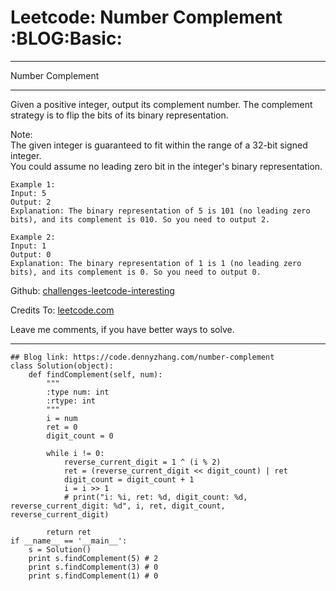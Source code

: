 # Leetcode: Number Complement     :BLOG:Basic:


---

Number Complement  

---

Given a positive integer, output its complement number. The complement strategy is to flip the bits of its binary representation.  

Note:  
The given integer is guaranteed to fit within the range of a 32-bit signed integer.  
You could assume no leading zero bit in the integer's binary representation.  

    Example 1:
    Input: 5
    Output: 2
    Explanation: The binary representation of 5 is 101 (no leading zero bits), and its complement is 010. So you need to output 2.

    Example 2:
    Input: 1
    Output: 0
    Explanation: The binary representation of 1 is 1 (no leading zero bits), and its complement is 0. So you need to output 0.

Github: [challenges-leetcode-interesting](https://github.com/DennyZhang/challenges-leetcode-interesting/tree/master/number-complement)  

Credits To: [leetcode.com](https://leetcode.com/problems/number-complement/description/)  

Leave me comments, if you have better ways to solve.  

---

    ## Blog link: https://code.dennyzhang.com/number-complement
    class Solution(object):
        def findComplement(self, num):
            """
            :type num: int
            :rtype: int
            """
            i = num
            ret = 0
            digit_count = 0
    
            while i != 0:
                reverse_current_digit = 1 ^ (i % 2)
                ret = (reverse_current_digit << digit_count) | ret
                digit_count = digit_count + 1
                i = i >> 1
                # print("i: %i, ret: %d, digit_count: %d, reverse_current_digit: %d", i, ret, digit_count, reverse_current_digit)
    
            return ret
    if __name__ == '__main__':
        s = Solution()
        print s.findComplement(5) # 2
        print s.findComplement(3) # 0
        print s.findComplement(1) # 0